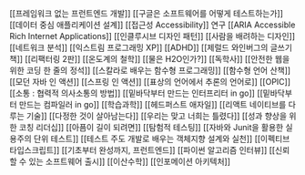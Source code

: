 [[프레임워크 없는 프런트엔드 개발]]
[[구글은 소프트웨어를 어떻게 테스트하는가]]
[[데이터 중심 애플리케이션 설계]]
[[접근성 Accessibility]] 연구
[[ARIA Accessible Rich Internet Applications]]
[[인클루시브 디자인 패턴]]
[[사람을 배려하는 디자인]]
[[네트워크 분석]]
[[익스트림 프로그래밍 XP]]
[[ADHD]]
[[제럴드 와인버그의 글쓰기 책]]
[[리팩터링 2판]]
[[온도계의 철학]]
[[물은 H2O인가?]]
[[독학사]]
[[안전한 웹을 위한 코딩 한 줄의 정석]]
[[스칼라로 배우는 함수형 프로그래밍]]
[[함수형 언어 산책]]
[[모던 자바 인 액션]]
[[스프링 인 액션]]
[[표상의 언어에서 추론의 언어로]]
[[OPIC]]
[[소통 : 협력적 의사소통의 방법]]
[[밑바닥부터 만드는 인터프리터 in go]]
[[밑바닥부터 만드는 컴파일러 in go]]
[[학습과학]]
[[헤드퍼스트 애자일]]
[[리액트 네이티브를 다루는 기술]]
[[다정한 것이 살아남는다]]
[[우리는 맞고 너희는 틀렸다]]
[[성과 향상을 위한 코칭 리더십]]
[[아픔이 길이 되려면]]
[[탐험적 테스팅]]
[[자바와 Junit을 활용한 실용주의 단위 테스트]]
[[테스트 주도 개발로 배우는 객체지향 설계와 실천]]
[[이펙티브 타입스크립트]]
[[기초부터 완성까지, 프런트엔드]]
[[파이썬 알고리즘 인터뷰]]
[[신뢰할 수 있는 소프트웨어 출시]]
[[이산수학]]
[[인포메이션 아키텍처]]
